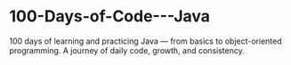 # 100-Days-of-Code---Java
100 days of learning and practicing Java — from basics to object-oriented programming. A journey of daily code, growth, and consistency.
